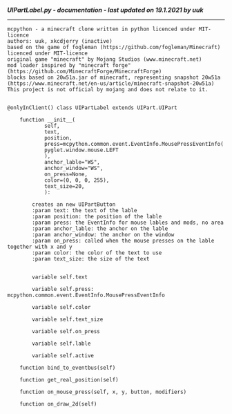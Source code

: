 ***UIPartLabel.py - documentation - last updated on 19.1.2021 by uuk***
___

    mcpython - a minecraft clone written in python licenced under MIT-licence
    authors: uuk, xkcdjerry (inactive)
    based on the game of fogleman (https://github.com/fogleman/Minecraft) licenced under MIT-licence
    original game "minecraft" by Mojang Studios (www.minecraft.net)
    mod loader inspired by "minecraft forge" (https://github.com/MinecraftForge/MinecraftForge)
    blocks based on 20w51a.jar of minecraft, representing snapshot 20w51a
    (https://www.minecraft.net/en-us/article/minecraft-snapshot-20w51a)
    This project is not official by mojang and does not relate to it.


    @onlyInClient() class UIPartLabel extends UIPart.UIPart

        function __init__(
                self,
                text,
                position,
                press=mcpython.common.event.EventInfo.MousePressEventInfo(
                pyglet.window.mouse.LEFT
                ),
                anchor_lable="WS",
                anchor_window="WS",
                on_press=None,
                color=(0, 0, 0, 255),
                text_size=20,
                ):
            
            creates an new UIPartButton
            :param text: the text of the lable
            :param position: the position of the lable
            :param press: the EventInfo for mouse lables and mods, no area
            :param anchor_lable: the anchor on the lable
            :param anchor_window: the anchor on the window
            :param on_press: called when the mouse presses on the lable together with x and y
            :param color: the color of the text to use
            :param text_size: the size of the text


            variable self.text

            variable self.press: mcpython.common.event.EventInfo.MousePressEventInfo

            variable self.color

            variable self.text_size

            variable self.on_press

            variable self.lable

            variable self.active

        function bind_to_eventbus(self)

        function get_real_position(self)

        function on_mouse_press(self, x, y, button, modifiers)

        function on_draw_2d(self)